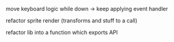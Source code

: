 move keyboard logic
	while down -> keep applying event handler

refactor sprite render (transforms and stuff to a call)

refactor lib into a function which exports API
